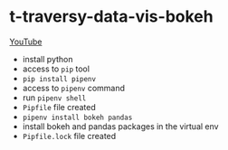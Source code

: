 # t-traversy-data-vis-bokeh

[YouTube](https://www.youtube.com/watch?v=2TR_6VaVSOs)

- install python
- access to `pip` tool
- `pip install pipenv`
- access to `pipenv` command
- run `pipenv shell`
- `Pipfile` file created
- `pipenv install bokeh pandas`
- install bokeh and pandas packages in the virtual env
- `Pipfile.lock` file created
